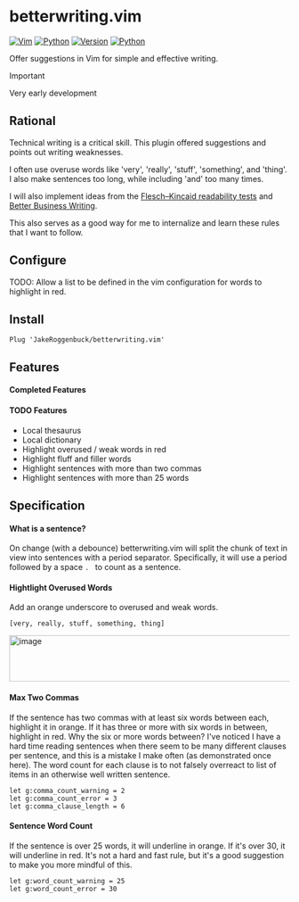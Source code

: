 # betterwriting.vim

[![Vim](https://img.shields.io/badge/Vim-%2311AB00.svg?logo=vim&logoColor=white&style=for-the-badge)](https://github.com/JakeRoggenbuck/betterwriting.vim)
[![Python](https://img.shields.io/badge/Python-3776AB?style=for-the-badge&logo=python&logoColor=white)](https://github.com/JakeRoggenbuck?tab=repositories&q=&type=&language=python&sort=stargazers)
[![Version](https://img.shields.io/badge/v0.1.0-blue?style=for-the-badge)](#)
[![Python](https://img.shields.io/github/actions/workflow/status/jakeroggenbuck/betterwriting.vim/python.yml?branch=main&style=for-the-badge)](https://github.com/JakeRoggenbuck/betterwriting.vim/actions)

Offer suggestions in Vim for simple and effective writing.

> [!IMPORTANT]  
> Very early development

## Rational

Technical writing is a critical skill. This plugin offered suggestions and points out writing weaknesses.

I often use overuse words like 'very', 'really', 'stuff', 'something', and 'thing'. I also make sentences too long, while including 'and' too many times.

I will also implement ideas from the [Flesch–Kincaid readability tests](https://en.wikipedia.org/wiki/Flesch%E2%80%93Kincaid_readability_tests) and [Better Business Writing](https://hbsp.harvard.edu/product/10946-PDF-ENG).

This also serves as a good way for me to internalize and learn these rules that I want to follow.

## Configure

TODO: Allow a list to be defined in the vim configuration for words to highlight in red.

## Install

```vim
Plug 'JakeRoggenbuck/betterwriting.vim'
```

## Features

#### Completed Features

#### TODO Features

- Local thesaurus
- Local dictionary
- Highlight overused / weak words in red
- Highlight fluff and filler words
- Highlight sentences with more than two commas
- Highlight sentences with more than 25 words

## Specification

#### What is a sentence?

On change (with a debounce) betterwriting.vim will split the chunk of text in view into sentences with a period separator. Specifically, it will use a period followed by a space `. ` to count as a sentence.

#### Hightlight Overused Words

Add an orange underscore to overused and weak words.

```
[very, really, stuff, something, thing]
```

<img width="887" height="83" alt="image" src="https://github.com/user-attachments/assets/c487f90c-11b1-4376-a6f1-06cffc9badf8" />

#### Max Two Commas

If the sentence has two commas with at least six words between each, highlight it in orange. If it has three or more with six words in between, highlight in red. Why the six or more words between? I've noticed I have a hard time reading sentences when there seem to be many different clauses per sentence, and this is a mistake I make often (as demonstrated once here). The word count for each clause is to not falsely overreact to list of items in an otherwise well written sentence.

```vim
let g:comma_count_warning = 2
let g:comma_count_error = 3
let g:comma_clause_length = 6
```

#### Sentence Word Count

If the sentence is over 25 words, it will underline in orange. If it's over 30, it will underline in red. It's not a hard and fast rule, but it's a good suggestion to make you more mindful of this.

```vim
let g:word_count_warning = 25
let g:word_count_error = 30
```
